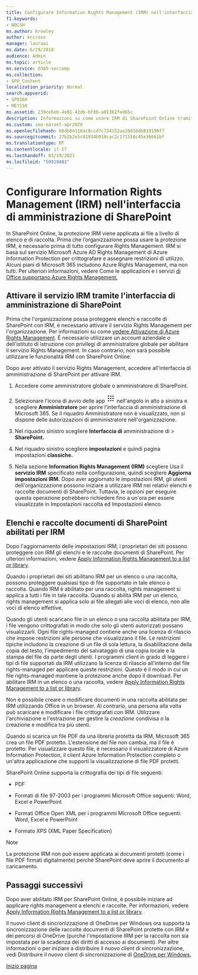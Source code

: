 ```yaml
---
title: Configurare Information Rights Management (IRM) nell'interfaccia di amministrazione di SharePoint
f1.keywords:
- NOCSH
ms.author: krowley
author: kccross
manager: laurawi
ms.date: 6/29/2018
audience: Admin
ms.topic: article
ms.service: O365-seccomp
ms.collection:
- SPO_Content
localization_priority: Normal
search.appverid:
- SPO160
- MET150
ms.assetid: 239ce6eb-4e81-42db-bf86-a01362fed65c
description: Informazioni su come usare IRM di SharePoint Online tramite Microsoft Azure Active Directory Rights Management Services (RMS) per proteggere elenchi e raccolte documenti di SharePoint.
ms.custom: seo-marvel-apr2020
ms.openlocfilehash: 68db84118ac8ccd7c734152aa28816db819198f7
ms.sourcegitcommit: 27b2b2e5c41934b918cac2c171556c45e36661bf
ms.translationtype: MT
ms.contentlocale: it-IT
ms.lasthandoff: 03/19/2021
ms.locfileid: "50919402"
---
```

# <a name="set-up-information-rights-management-irm-in-sharepoint-admin-center"></a>Configurare Information Rights Management (IRM) nell'interfaccia di amministrazione di SharePoint

In SharePoint Online, la protezione IRM viene applicata ai file a livello di elenco e di raccolta. Prima che l’organizzazione possa usare la protezione IRM, è necessario prima di tutto configurare Rights Management. IRM si basa sul servizio Microsoft Azure AD Rights Management di Azure Information Protection per crittografare e assegnare restrizioni di utilizzo. Alcuni piani di Microsoft 365 includono Azure Rights Management, ma non tutti. Per ulteriori informazioni, vedere Come le applicazioni e i servizi [di Office supportano Azure Rights Management.](/azure/information-protection/understand-explore/office-apps-services-support)
  
## <a name="turn-on-irm-service-using-sharepoint-admin-center"></a>Attivare il servizio IRM tramite l'interfaccia di amministrazione di SharePoint

Prima che l'organizzazione possa proteggere elenchi e raccolte di SharePoint con IRM, è necessario attivare il servizio Rights Management per l'organizzazione. Per informazioni su come [vedere Attivazione di Azure Rights Management](/information-protection/deploy-use/activate-service). È necessario utilizzare un account aziendale o dell'istituto di istruzione con privilegi di amministratore globale per abilitare il servizio Rights Management. In caso contrario, non sarà possibile utilizzare le funzionalità IRM con SharePoint Online.
  
Dopo aver attivato il servizio Rights Management, accedere all'interfaccia di amministrazione di SharePoint per attivare IRM.
  
1. Accedere come amministratore globale o amministratore di SharePoint.
    
2. Selezionare l'icona di avvio delle app ![Icona di avvio delle app di Office 365](../media/e5aee650-c566-4100-aaad-4cc2355d909f.png) nell'angolo in alto a sinistra e scegliere **Amministratore** per aprire l'interfaccia di amministrazione di Microsoft 365. Se il riquadro Amministratore non è visualizzato, non si dispone delle autorizzazioni di amministratore nell'organizzazione. 
    
3. Nel riquadro sinistro scegliere **Interfaccia di** amministrazione di \> **SharePoint.**
    
4. Nel riquadro sinistro scegliere **impostazioni** e quindi pagina impostazioni **classiche.**
    
5. Nella sezione **Information Rights Management (IRM)** scegliere Usa il **servizio IRM** specificato nella configurazione, quindi scegliere **Aggiorna impostazioni IRM.** Dopo aver aggiornato le impostazioni IRM, gli utenti dell'organizzazione possono iniziare a utilizzare IRM nei relativi elenchi e raccolte documenti di SharePoint. Tuttavia, le opzioni per eseguire questa operazione potrebbero richiedere fino a un'ora per essere visualizzate in Impostazioni raccolta ed Impostazioni elenco.
    
## <a name="irm-enable-sharepoint-document-libraries-and-lists"></a>Elenchi e raccolte documenti di SharePoint abilitati per IRM
<a name="__toc220831191"> </a>

Dopo l'aggiornamento delle impostazioni IRM, i proprietari dei siti possono proteggere con IRM gli elenchi e le raccolte documenti di SharePoint. Per ulteriori informazioni, vedere [Apply Information Rights Management to a list or library](apply-irm-to-a-list-or-library.md).
  
Quando i proprietari dei siti abilitano IRM per un elenco o una raccolta, possono proteggere qualsiasi tipo di file supportato in tale elenco o raccolta. Quando IRM è abilitato per una raccolta, rights management si applica a tutti i file in tale raccolta. Quando si abilita IRM per un elenco, rights management si applica solo ai file allegati alle voci di elenco, non alle voci di elenco effettive.
  
Quando gli utenti scaricano file in un elenco o una raccolta abilitata per IRM, i file vengono crittografati in modo che solo gli utenti autorizzati possano visualizzarli. Ogni file rights-managed contiene anche una licenza di rilascio che impone restrizioni alle persone che visualizzano il file. Le restrizioni tipiche includono la creazione di un file di sola lettura, la disabilitazione della copia del testo, l'impedimento del salvataggio di una copia locale e la stampa del file da parte degli utenti. I programmi client in grado di leggere i tipi di file supportati da IRM utilizzano la licenza di rilascio all'interno del file rights-managed per applicare queste restrizioni. Questo è il modo in cui un file rights-managed mantiene la protezione anche dopo il download. Per abilitare IRM in un elenco o una raccolta, vedere [Apply Information Rights Management to a list or library](apply-irm-to-a-list-or-library.md).
  
Non è possibile creare o modificare documenti in una raccolta abilitata per IRM utilizzando Office in un browser. Al contrario, una persona alla volta può scaricare e modificare i file crittografati con IRM. Utilizzare l'archiviazione e l'estrazione per gestire la  *creazione*  condivisa o la creazione e modifica tra più utenti. 
  
Quando si scarica un file PDF da una libreria protetta da IRM, Microsoft 365 crea un file PDF protetto. L'estensione del file non cambia, ma il file è protetto. Per visualizzare questo file, è necessario il visualizzatore di Azure Information Protection, il client Azure Information Protection completo o un'altra applicazione che supporti la visualizzazione di file PDF protetti. 
  
SharePoint Online supporta la crittografia dei tipi di file seguenti:
  
- PDF
    
- Formati di file 97-2003 per i programmi Microsoft Office seguenti: Word, Excel e PowerPoint
    
- Formati Office Open XML per i programmi Microsoft Office seguenti: Word, Excel e PowerPoint
    
- Formato XPS (XML Paper Specification)
 
> [!NOTE]
> La protezione IRM non può essere applicata ai documenti protetti (come i file PDF firmati digitalmente) perché SharePoint deve aprire il documento al caricamento. 

## <a name="next-steps"></a>Passaggi successivi
<a name="__toc220831191"> </a>

Dopo aver abilitato IRM per SharePoint Online, è possibile iniziare ad applicare rights management a elenchi e raccolte. Per informazioni, vedere [Apply Information Rights Management to a list or library](apply-irm-to-a-list-or-library.md).
  
Il nuovo client di sincronizzazione di OneDrive per Windows ora supporta la sincronizzazione delle raccolte documenti di SharePoint protette con IRM e dei percorsi di OneDrive (purché l'impostazione IRM per la raccolta non sia impostata per la scadenza dei diritti di accesso ai documenti). Per altre informazioni o per iniziare a distribuire il nuovo client di sincronizzazione, vedi Distribuire il nuovo client di sincronizzazione di [OneDrive per Windows.](/onedrive/deploy-on-windows)
  
[Inizio pagina](set-up-irm-in-sp-admin-center.md)